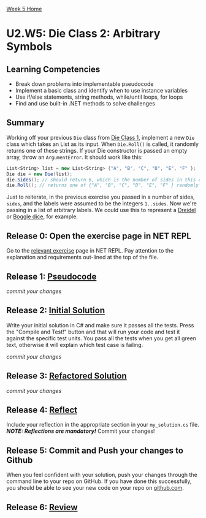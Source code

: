 [Week 5 Home](../)

# U2.W5: Die Class 2: Arbitrary Symbols


## Learning Competencies
- Break down problems into implementable pseudocode 
- Implement a basic class and identify when to use instance variables
- Use if/else statements, string methods, while/until loops, for loops
- Find and use built-in .NET methods to solve challenges

## Summary

Working off your previous `Die` class from [Die Class 1](../1-die), implement a new `Die` class which takes an List<String> as its input.  When `Die.Roll()` is called, it randomly returns one of these strings.  If your Die constructor is passed an empty array, throw an `ArgumentError`.  It should work like this:

```csharp
List<String> list = new List<String> {"A", "B", "C", "D", "E", "F" };
Die die = new Die(list);
die.Sides(); // should return 6, which is the number of sides in this case
die.Roll(); // returns one of {"A", "B", "C", "D", "E", "F" } randomly
```

Just to reiterate, in the previous exercise you passed in a number of sides, `sides`, and the labels were assumed to be the integers `1..sides`.  Now we're passing in a list of arbitrary labels.  We could use this to represent a [Dreidel](http://en.wikipedia.org/wiki/Dreidel) or [Boggle dice](http://en.wikipedia.org/wiki/Boggle), for example.

## Release 0: Open the exercise page in NET REPL
Go to the [relevant exercise](http://net-repl.enspiral.info/exercises/47) page in NET REPL. Pay attention to the explanation and requirements out-lined at the top of the file.

## Release 1: [Pseudocode](https://github.com/dev-academy-phase0/phase-0-handbook/blob/master/coding-references/pseudocode.md) 
*commit your changes*

## Release 2: [Initial Solution](https://github.com/dev-academy-phase0/phase-0-handbook/blob/master/coding-references/initial-solution.md) 
Write your initial solution in C# and make sure it passes all the tests. Press the "Compile and Test!" button and that will run your code and test it against the specific test units. You pass all the tests when you get all green text, otherwise it will explain which test case is failing.

*commit your changes*

## Release 3: [Refactored Solution](https://github.com/dev-academy-phase0/phase-0-handbook/blob/master/coding-references/refactoring.md) 
*commit your changes*

## Release 4:  [Reflect](https://github.com/dev-academy-phase0/phase-0-handbook/blob/master/coding-references/reflection-guidelines.md) 
Include your reflection in the appropriate section in your `my_solution.cs` file. ***NOTE: Reflections are mandatory!*** Commit your changes!

## Release 5: Commit and Push your changes to Github
When you feel confident with your solution, push your changes through the command line to your repo on GitHub. 
If you have done this successfully, you should be able to see your new code on your repo on [github.com](https://github.com).

## Release 6: [Review](https://github.com/dev-academy-phase0/phase-0-handbook/blob/master/coding-references/review.md)
